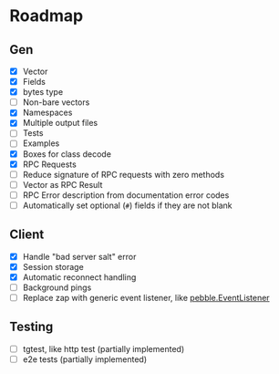 # Roadmap

## Gen

- [x] Vector
- [x] Fields
- [x] bytes type
- [ ] Non-bare vectors
- [x] Namespaces
- [x] Multiple output files
- [ ] Tests
- [ ] Examples
- [x] Boxes for class decode
- [x] RPC Requests
- [ ] Reduce signature of RPC requests with zero methods
- [ ] Vector as RPC Result
- [ ] RPC Error description from documentation error codes
- [ ] Automatically set optional (`#`) fields if they are not blank

## Client

- [x] Handle "bad server salt" error
- [x] Session storage
- [x] Automatic reconnect handling
- [ ] Background pings
- [ ] Replace zap with generic event listener, like [pebble.EventListener](https://pkg.go.dev/github.com/cockroachdb/pebble#EventListener)

## Testing
- [ ] tgtest, like http test (partially implemented)
- [ ] e2e tests (partially implemented)
